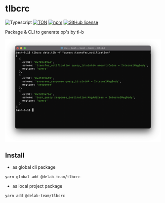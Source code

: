 # tlbcrc

![Typescript](https://img.shields.io/badge/TypeScript-007ACC?style=for-the-badge&logo=typescript&logoColor=white)
[![TON](https://img.shields.io/badge/based%20on-TON-blue?style=for-the-badge)](https://ton.org/)
[![npm](https://img.shields.io/npm/v/@delab-team/tlbcrc?style=for-the-badge)](https://www.npmjs.com/package/@delab-team/tlbcrc)
[![GitHub license](https://img.shields.io/github/license/delab-team/tlbcrc?style=for-the-badge)](https://github.com/delab-team/tlbcrc/blob/main/LICENSE)

Package & CLI to generate op's by tl-b

![example](./img/example.png)

## Install

- as global cli package
```
yarn global add @delab-team/tlbcrc
```

- as local project package
```
yarn add @delab-team/tlbcrc
```
